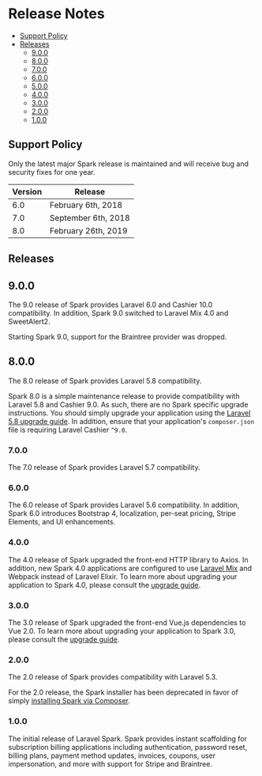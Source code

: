 # Release Notes

- [Support Policy](#support-policy)
- [Releases](#releases)
    - [9.0.0](#9.0.0)
    - [8.0.0](#8.0.0)
    - [7.0.0](#7.0.0)
    - [6.0.0](#6.0.0)
    - [5.0.0](#5.0.0)
    - [4.0.0](#4.0.0)
    - [3.0.0](#3.0.0)
    - [2.0.0](#2.0.0)
    - [1.0.0](#1.0.0)

<a name="support-policy"></a>
## Support Policy

Only the latest major Spark release is maintained and will receive bug and security fixes for one year.

| Version | Release |
| --- | --- |
| 6.0 | February 6th, 2018 |
| 7.0 | September 6th, 2018 |
| 8.0 | February 26th, 2019 |

<a name="releases"></a>
## Releases

<a name="9.0.0"></a>
## 9.0.0

The 9.0 release of Spark provides Laravel 6.0 and Cashier 10.0 compatibility. In addition, Spark 9.0 switched to Laravel Mix 4.0 and SweetAlert2.

Starting Spark 9.0, support for the Braintree provider was dropped.

<a name="8.0.0"></a>
## 8.0.0

The 8.0 release of Spark provides Laravel 5.8 compatibility.

Spark 8.0 is a simple maintenance release to provide compatibility with Laravel 5.8 and Cashier 9.0. As such, there are no Spark specific upgrade instructions. You should simply upgrade your application using the [Laravel 5.8 upgrade guide](https://laravel.com/docs/5.8/upgrade). In addition, ensure that your application's `composer.json` file is requiring Laravel Cashier `^9.0`.

<a name="7.0.0"></a>
### 7.0.0

The 7.0 release of Spark provides Laravel 5.7 compatibility.

<a name="6.0.0"></a>
### 6.0.0

The 6.0 release of Spark provides Laravel 5.6 compatibility. In addition, Spark 6.0 introduces Bootstrap 4, localization, per-seat pricing, Stripe Elements, and UI enhancements.

<a name="4.0.0"></a>
### 4.0.0

The 4.0 release of Spark upgraded the front-end HTTP library to Axios. In addition, new Spark 4.0 applications are configured to use [Laravel Mix](https://laravel.com/docs/mix) and Webpack instead of Laravel Elixir. To learn more about upgrading your application to Spark 4.0, please consult the [upgrade guide](/docs/4.0/upgrade).

<a name="3.0.0"></a>
### 3.0.0

The 3.0 release of Spark upgraded the front-end Vue.js dependencies to Vue 2.0. To learn more about upgrading your application to Spark 3.0, please consult the [upgrade guide](/docs/3.0/upgrade).

<a name="2.0.0"></a>
### 2.0.0

The 2.0 release of Spark provides compatibility with Laravel 5.3.

For the 2.0 release, the Spark installer has been deprecated in favor of simply [installing Spark via Composer](/docs/3.0/installation).

<a name="1.0.0"></a>
### 1.0.0

The initial release of Laravel Spark. Spark provides instant scaffolding for subscription billing applications including authentication, password reset, billing plans, payment method updates, invoices, coupons, user impersonation, and more with support for Stripe and Braintree.
